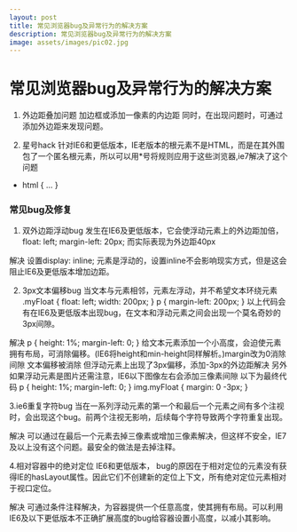 ```yaml
---
layout: post
title: 常见浏览器bug及异常行为的解决方案
description: 常见浏览器bug及异常行为的解决方案
image: assets/images/pic02.jpg
---
```


# 常见浏览器bug及异常行为的解决方案

1. 外边距叠加问题
加边框或添加一像素的内边距
同时，在出现问题时，可通过添加外边距来发现问题。

2. 星号hack
针对IE6和更低版本，IE老版本的根元素不是HTML，而是在其外围包了一个匿名根元素，所以可以用*号将规则应用于这些浏览器,ie7解决了这个问题
* html { ... }

### 常见bug及修复
1. 双外边距浮动bug
发生在IE6及更低版本，它会使浮动元素上的外边距加倍，
float: left;
margin-left: 20px;
而实际表现为外边距40px

解决
设置display: inline;
元素是浮动的，设置inline不会影响现实方式，但是这会阻止IE6及更低版本增加边距。

2. 3px文本偏移bug
当文本与元素相邻，元素左浮动，并不希望文本环绕元素
.myFloat {
  float: left;
  width: 200px;
}
p {
  margin-left: 200px;
}
以上代码会有在IE6及更低版本出现bug，在文本和浮动元素之间会出现一个莫名奇妙的3px间隙。

解决
p {
  height: 1%;
  margin-left: 0;
}
给文本元素添加一个小高度，会迫使元素拥有布局，可消除偏移。(IE6将height和min-height同样解析。)margin改为0消除间隙
文本偏移被消除
但浮动元素上出现了3px偏移，添加-3px的外边距解决
另外如果浮动元素是图片还需注意，IE6以下图像左右会添加三像素间隙
以下为最终代码
p {
  height: 1%;
  margin-left: 0;
}
img.myFloat {
  margin: 0 -3px;
}

3.ie6重复字符bug
当在一系列浮动元素的第一个和最后一个元素之间有多个注视时，会出现这个bug。前两个注视无影响，后续每个字符导致两个字符重复出现。

解决
可以通过在最后一个元素去掉三像素或增加三像素解决，但这样不安全，IE7及以上没有这个问题。最安全的做法是去掉注释。

4.相对容器中的绝对定位
IE6和更低版本，
bug的原因在于相对定位的元素没有获得IE的hasLayout属性。因此它们不创建新的定位上下文，所有绝对定位元素相对于视口定位。

解决
可通过条件注释解决，为容器提供一个任意高度，使其拥有布局。可以利用IE6及以下更低版本不正确扩展高度的bug给容器设置小高度，以减小其影响。
